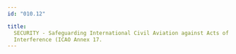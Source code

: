 ```yaml
---
id: "010.12"

title:
  SECURITY - Safeguarding International Civil Aviation against Acts of Unlawful
  Interference (ICAO Annex 17.
---
```

